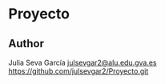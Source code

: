 # Proyecto
## Author
Julia Seva García
julsevgar2@alu.edu.gva.es
https://github.com/julsevgar2/Proyecto.git

